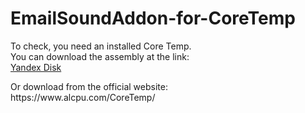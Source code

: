 # EmailSoundAddon-for-CoreTemp
<p>To check, you need an installed Core Temp.</br>
You can download the assembly at the link:</br>
<a href="https://disk.yandex.ru/d/dJsxz_6rRP-Tbw">Yandex Disk</a></p>
<p>Or download from the official website:</br>
https://www.alcpu.com/CoreTemp/</p>
